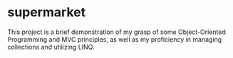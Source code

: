 # supermarket
This project is a brief demonstration of my grasp of some Object-Oriented Programming and MVC principles, as well as my proficiency in managing collections and utilizing LINQ.
